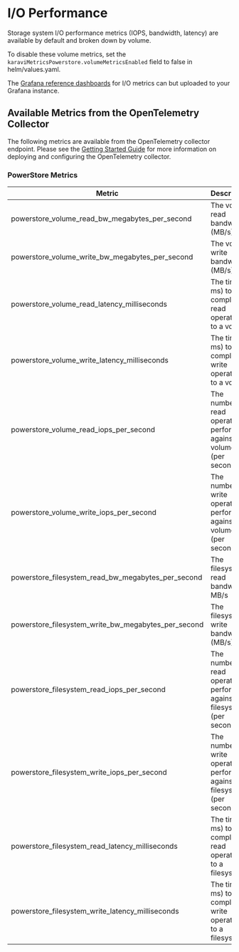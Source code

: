 <!--
Copyright (c) 2021 Dell Inc., or its subsidiaries. All Rights Reserved.

Licensed under the Apache License, Version 2.0 (the "License");
you may not use this file except in compliance with the License.
You may obtain a copy of the License at

    http://www.apache.org/licenses/LICENSE-2.0
-->

# I/O Performance

Storage system I/O performance metrics (IOPS, bandwidth, latency) are available by default and broken down by volume.

To disable these volume metrics, set the ```karaviMetricsPowerstore.volumeMetricsEnabled``` field to false in helm/values.yaml.

The [Grafana reference dashboards](https://github.com/dell/karavi-observability/blob/main/grafana/dashboards/powerstore) for I/O metrics can but uploaded to your Grafana instance.

## Available Metrics from the OpenTelemetry Collector

The following metrics are available from the OpenTelemetry collector endpoint.  Please see the [Getting Started Guide](https://github.com/dell/karavi-observability/blob/main/docs/GETTING_STARTED_GUIDE.md) for more information on deploying and configuring the OpenTelemetry collector.

### PowerStore Metrics

| Metric | Description | Example |
| ------ | ----------- | ------- |
| powerstore_volume_read_bw_megabytes_per_second	| The volume read bandwidth (MB/s) | powerstore_volume_read_bw_megabytes_per_second{ArrayID="10.x.x.x",PersistentVolumeName="pvname-f7b7382a76",PlotWithMean="No",VolumeID="daaec0fa-475b-4308-a867-c15412611a97"} 0.15727519989013672 |
| powerstore_volume_write_bw_megabytes_per_second | The volume write bandwidth (MB/s) | powerstore_volume_write_bw_megabytes_per_second{ArrayID="10.x.x.x",PersistentVolumeName="pvname-f7b7382a76",PlotWithMean="No",VolumeID="daaec0fa-475b-4308-a867-c15412611a97"} 6.03456974029541
| powerstore_volume_read_latency_milliseconds | The time (in ms) to complete read operations to a volume | powerstore_volume_read_latency_milliseconds{ArrayID="10.x.x.x",PersistentVolumeName="pvname-f7b7382a76",PlotWithMean="No",VolumeID="daaec0fa-475b-4308-a867-c15412611a97"} 0.18000000715255737 |
| powerstore_volume_write_latency_milliseconds | The time (in ms) to complete write operations to a volume | powerstore_volume_write_latency_milliseconds{ArrayID="10.x.x.x",PersistentVolumeName="pvname-f7b7382a76",PlotWithMean="No",VolumeID="daaec0fa-475b-4308-a867-c15412611a97"} 0.2669999599456787 |
| powerstore_volume_read_iops_per_second | The number of read operations performed against a volume (per second) | powerstore_volume_read_iops_per_second{ArrayID="10.x.x.x",PersistentVolumeName="pvname-f7b7382a76",PlotWithMean="No",VolumeID="daaec0fa-475b-4308-a867-c15412611a97"} 8
| powerstore_volume_write_iops_per_second | The number of write operations performed against a volume (per second) | powerstore_volume_write_iops_per_second{ArrayID="10.x.x.x",PersistentVolumeName="pvname-f7b7382a76",PlotWithMean="No",VolumeID="daaec0fa-475b-4308-a867-c15412611a97"} 12 |
| powerstore_filesystem_read_bw_megabytes_per_second | The filesystem read bandwidth MB/s |powerstore_filesystem_read_bw_megabytes_per_second{ArrayID="PS4ef018459192",FileSystemID="6102cb43-08bb-04c4-aac8-7a3df565de4a",PersistentVolumeName="csi-6b4e0dbe59",PlotWithMean="No",StorageClass="powerstore-nfs"} 9.962506294250488 |
| powerstore_filesystem_write_bw_megabytes_per_second | The filesystem write bandwidth (MB/s) | powerstore_filesystem_write_bw_megabytes_per_second{ArrayID="PS4ef018459192",FileSystemID="6102cb43-08bb-04c4-aac8-7a3df565de4a",PersistentVolumeName="csi-6b4e0dbe59",PlotWithMean="No",StorageClass="powerstore-nfs"} 1.4874992370605469 |
| powerstore_filesystem_read_iops_per_second |  The number of read operations performed against a filesystem (per second) | powerstore_filesystem_read_iops_per_second{ArrayID="PS4ef018459192",FileSystemID="6102cb43-08bb-04c4-aac8-7a3df565de4a",PersistentVolumeName="csi-6b4e0dbe59",PlotWithMean="No",StorageClass="powerstore-nfs"} 39 |
| powerstore_filesystem_write_iops_per_second | The number of write operations performed against a filesystem (per second) | powerstore_filesystem_write_iops_per_second{ArrayID="PS4ef018459192",FileSystemID="6102cb5b-f8d3-6a2e-fbcf-7a3df565de4a",PersistentVolumeName="csi-9dd01692d2",PlotWithMean="No",StorageClass="powerstore-nfs"} 25 |
| powerstore_filesystem_read_latency_milliseconds | The time (in ms) to complete read operations to a filesystem | powerstore_filesystem_read_latency_milliseconds{ArrayID="PS4ef018459192",FileSystemID="6102cb43-08bb-04c4-aac8-7a3df565de4a",PersistentVolumeName="csi-6b4e0dbe59",PlotWithMean="No",StorageClass="powerstore-nfs"} 0.10599999874830246 |
| powerstore_filesystem_write_latency_milliseconds | The time (in ms) to complete write operations to a filesystem | powerstore_filesystem_write_latency_milliseconds{ArrayID="PS4ef018459192",FileSystemID="6102cb43-08bb-04c4-aac8-7a3df565de4a",PersistentVolumeName="csi-6b4e0dbe59",PlotWithMean="No",StorageClass="powerstore-nfs"} 0.2759999930858612 |
